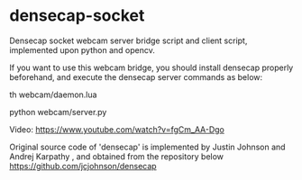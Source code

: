 # densecap-socket
Densecap socket webcam server bridge script and client script, implemented upon python and opencv.

If you want to use this webcam bridge, 
you should install densecap properly beforehand, and execute the densecap server commands as below:

th webcam/daemon.lua

python webcam/server.py

Video: https://www.youtube.com/watch?v=fgCm_AA-Dgo


Original source code of 'densecap' is implemented by Justin Johnson and Andrej Karpathy
, and obtained from the repository below
https://github.com/jcjohnson/densecap


